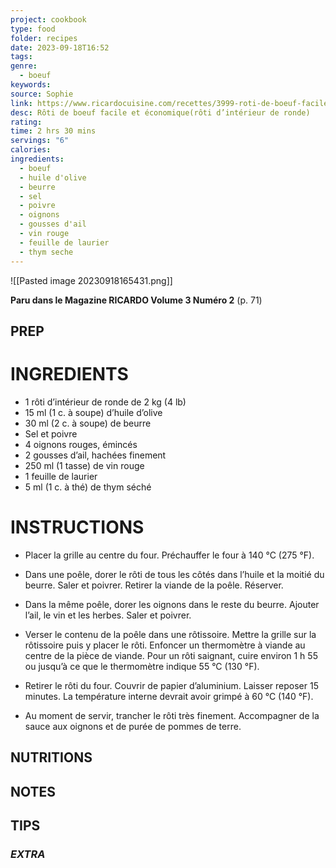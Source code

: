 ```yaml
---
project: cookbook
type: food
folder: recipes
date: 2023-09-18T16:52
tags: 
genre:
  - boeuf
keywords: 
source: Sophie
link: https://www.ricardocuisine.com/recettes/3999-roti-de-boeuf-facile-et-economique
desc: Rôti de boeuf facile et économique(rôti d’intérieur de ronde)
rating: 
time: 2 hrs 30 mins
servings: "6"
calories: 
ingredients:
  - boeuf
  - huile d'olive
  - beurre
  - sel
  - poivre
  - oignons
  - gousses d'ail
  - vin rouge
  - feuille de laurier
  - thym seche
---
```


![[Pasted image 20230918165431.png]]

**Paru dans le Magazine RICARDO Volume 3 Numéro 2** (p. 71)

## PREP


# INGREDIENTS

- 1 rôti d’intérieur de ronde de 2 kg (4 lb)
- 15 ml (1 c. à soupe) d’huile d’olive
- 30 ml (2 c. à soupe) de beurre
- Sel et poivre
- 4 oignons rouges, émincés
- 2 gousses d’ail, hachées finement
- 250 ml (1 tasse) de vin rouge
- 1 feuille de laurier
- 5 ml (1 c. à thé) de thym séché


# INSTRUCTIONS

- Placer la grille au centre du four. Préchauffer le four à 140 °C (275 °F).
    
- Dans une poêle, dorer le rôti de tous les côtés dans l’huile et la moitié du beurre. Saler et poivrer. Retirer la viande de la poêle. Réserver.
    
- Dans la même poêle, dorer les oignons dans le reste du beurre. Ajouter l’ail, le vin et les herbes. Saler et poivrer.
    
- Verser le contenu de la poêle dans une rôtissoire. Mettre la grille sur la rôtissoire puis y placer le rôti. Enfoncer un thermomètre à viande au centre de la pièce de viande. Pour un rôti saignant, cuire environ 1 h 55 ou jusqu’à ce que le thermomètre indique 55 °C (130 °F).
    
- Retirer le rôti du four. Couvrir de papier d’aluminium. Laisser reposer 15 minutes. La température interne devrait avoir grimpé à 60 °C (140 °F).
    
- Au moment de servir, trancher le rôti très finement. Accompagner de la sauce aux oignons et de purée de pommes de terre.



## NUTRITIONS



## NOTES



## TIPS



### *EXTRA*



